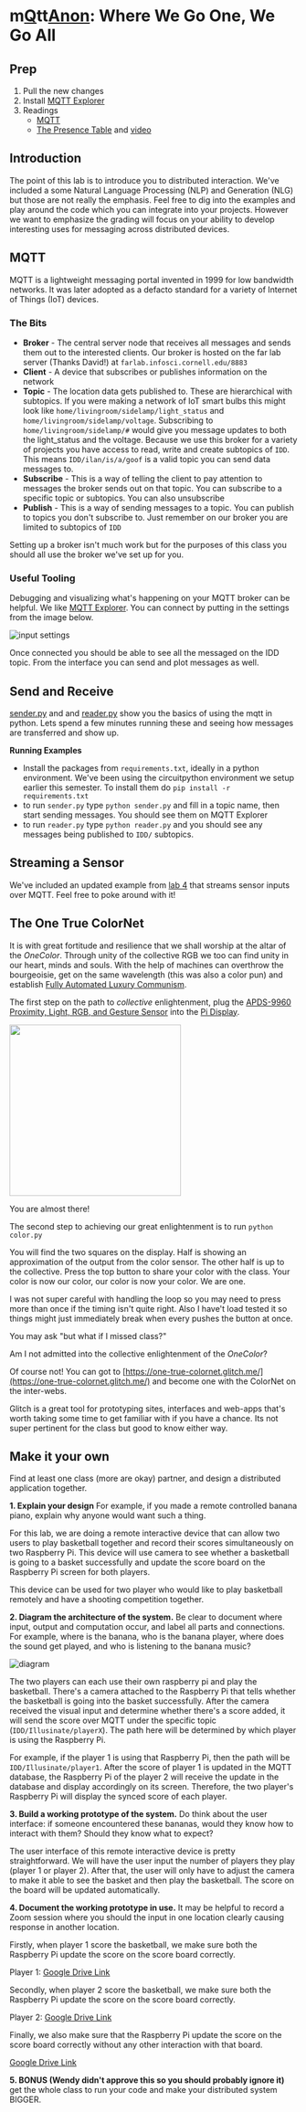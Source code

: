 # m[Q](https://en.wikipedia.org/wiki/QAnon)tt[Anon](https://en.wikipedia.org/wiki/QAnon): Where We Go One, We Go All

## Prep

1. Pull the new changes
2. Install [MQTT Explorer](http://mqtt-explorer.com/)
3. Readings 
   * [MQTT](#MQTT)
   * [The Presence Table](https://dl.acm.org/doi/10.1145/1935701.1935800) and [video](https://vimeo.com/15932020)


## Introduction

The point of this lab is to introduce you to distributed interaction. We've included a some Natural Language Processing (NLP) and Generation (NLG) but those are not really the emphasis. Feel free to dig into the examples and play around the code which you can integrate into your projects. However we want to emphasize the grading will focus on your ability to develop interesting uses for messaging across distributed devices. 

## MQTT

MQTT is a lightweight messaging portal invented in 1999 for low bandwidth networks. It was later adopted as a defacto standard for a variety of Internet of Things (IoT) devices. 

### The Bits

* **Broker** - The central server node that receives all messages and sends them out to the interested clients. Our broker is hosted on the far lab server (Thanks David!) at `farlab.infosci.cornell.edu/8883`
* **Client** - A device that subscribes or publishes information on the network
* **Topic** - The location data gets published to. These are hierarchical with subtopics. If you were making a network of IoT smart bulbs this might look like `home/livingroom/sidelamp/light_status` and `home/livingroom/sidelamp/voltage`. Subscribing to `home/livingroom/sidelamp/#` would give you message updates to both the light_status and the voltage. Because we use this broker for a variety of projects you have access to read, write and create subtopics of `IDD`. This means `IDD/ilan/is/a/goof` is a valid topic you can send data messages to.
*  **Subscribe** - This is a way of telling the client to pay attention to messages the broker sends out on that topic. You can subscribe to a specific topic or subtopics. You can also unsubscribe
* **Publish** - This is a way of sending messages to a topic. You can publish to topics you don't subscribe to. Just remember on our broker you are limited to subtopics of `IDD`

Setting up a broker isn't much work but for the purposes of this class you should all use the broker we've set up for you. 

### Useful Tooling

Debugging and visualizing what's happening on your MQTT broker can be helpful. We like [MQTT Explorer](http://mqtt-explorer.com/). You can connect by putting in the settings from the image below.



![input settings](https://github.com/FAR-Lab/Interactive-Lab-Hub/blob/Spring2021/Lab%206/imgs/mqtt_explorer.png?raw=true)



Once connected you should be able to see all the messaged on the IDD topic. From the interface you can send and plot messages as well.



## Send and Receive 

[sender.py](./sender.py) and and [reader.py](./reader.py) show you the basics of using the mqtt in python.  Lets spend a few minutes running these and seeing how messages are transferred and show up. 

**Running Examples**

* Install the packages from `requirements.txt`, ideally in a python environment. We've been using the circuitpython environment we setup earlier this semester. To install them do `pip install -r requirements.txt`
* to run `sender.py` type `python sender.py` and fill in a topic name, then start sending messages. You should see them on MQTT Explorer
* to run `reader.py` type `python reader.py` and you should see any messages being published to `IDD/` subtopics.

## Streaming a Sensor

We've included an updated example from [lab 4](https://github.com/FAR-Lab/Interactive-Lab-Hub/tree/Spring2021/Lab%204) that streams sensor inputs over MQTT. Feel free to poke around with it!

## The One True ColorNet

It is with great fortitude and resilience that we shall worship at the altar of the *OneColor*. Through unity of the collective RGB we too can find unity in our heart, minds and souls. With the help of machines can  overthrow the bourgeoisie, get on the same wavelength (this was also a color pun) and establish [Fully Automated Luxury Communism](https://en.wikipedia.org/wiki/Fully_Automated_Luxury_Communism).

The first step on the path to *collective* enlightenment, plug the [APDS-9960 Proximity, Light, RGB, and Gesture Sensor](https://www.adafruit.com/product/3595) into the [Pi Display](https://www.adafruit.com/product/4393).

<img src="https://cdn-shop.adafruit.com/970x728/3595-03.jpg" height="300">

You are almost there!

The second step to achieving our great enlightenment is to run `python color.py`

You will find the two squares on the display. Half is showing an approximation of the output from the color sensor. The other half is up to the collective. Press the top button to share your color with the class. Your color is now our color, our color is now your color. We are one. 

I was not super careful with handling the loop so you may need to press more than once if the timing isn't quite right. Also I have't load tested it so things might just immediately break when every pushes the button at once.

You may ask "but what if I missed class?"

Am I not admitted into the collective enlightenment of the *OneColor*?

Of course not! You can got to [https://one-true-colornet.glitch.me/](https://one-true-colornet.glitch.me/) and become one with the ColorNet on the inter-webs.

Glitch is a great tool for prototyping sites, interfaces and web-apps that's worth taking some time to get familiar with if you have a chance. Its not super pertinent for the class but good to know either way. 



## Make it your own

Find at least one class (more are okay) partner, and design a distributed application together. 

**1. Explain your design** For example, if you made a remote controlled banana piano, explain why anyone would want such a thing.

For this lab, we are doing a remote interactive device that can allow two users to play basketball together and record their scores simultaneously on two Raspberry Pi. This device will use camera to see whether a basketball is going to a basket successfully and update the score board on the Raspberry Pi screen for both players.

This device can be used for two player who would like to play basketball remotely and have a shooting competition together. 

**2. Diagram the architecture of the system.** Be clear to document where input, output and computation occur, and label all parts and connections. For example, where is the banana, who is the banana player, where does the sound get played, and who is listening to the banana music?

![diagram](imgs/diagram.png)

The two players can each use their own raspberry pi and play the basketball. There's a camera attached to the Raspberry Pi that tells whether the basketball is going into the basket successfully. After the camera received the visual input and determine whether there's a score added, it will send the score over MQTT under the specific topic (`IDD/Illusinate/playerX`). The path here will be determined by which player is using the Raspberry Pi. 

For example, if the player 1 is using that Raspberry Pi, then the path will be `IDD/Illusinate/player1`. After the score of player 1 is updated in the MQTT database, the Raspberry Pi of the player 2 will receive the update in the database and display accordingly on its screen. Therefore, the two player's Raspberry Pi will display the synced score of each player.

**3. Build a working prototype of the system.** Do think about the user interface: if someone encountered these bananas, would they know how to interact with them? Should they know what to expect?

The user interface of this remote interactive device is pretty straightforward. We will have the user input the number of players they play (player 1 or player 2). After that, the user will only have to adjust the camera to make it able to see the basket and then play the basketball. The score on the board will be updated automatically.

**4. Document the working prototype in use.** It may be helpful to record a Zoom session where you should the input in one location clearly causing response in another location.

Firstly, when player 1 score the basketball, we make sure both the Raspberry Pi update the score on the score board correctly.

Player 1: [Google Drive Link](https://drive.google.com/file/d/1RaEQDWj1nUlwV3KDRiKFItP90BSxYLxQ/view?usp=sharing)

Secondly, when player 2 score the basketball, we make sure both the Raspberry Pi update the score on the score board correctly.

Player 2: [Google Drive Link](https://drive.google.com/file/d/1_b0PVlv1FgRZhzrqRzNTOabWxNRe-Lly/view?usp=sharing)

Finally, we also make sure that the Raspberry Pi update the score on the score board correctly without any other interaction with that board.

[Google Drive Link](https://drive.google.com/file/d/10tTn2xGhgNC6KjfZB6JYofiecKtaWkm1/view?usp=sharing)

**5. BONUS (Wendy didn't approve this so you should probably ignore it)** get the whole class to run your code and make your distributed system BIGGER.